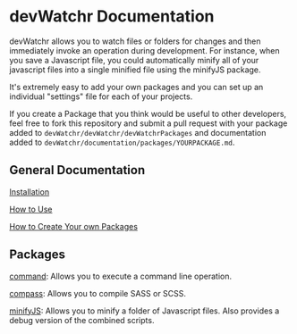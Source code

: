 devWatchr Documentation
=======================

devWatchr allows you to watch files or folders for changes and then immediately invoke an operation during development. For instance, when you save a Javascript file, you could automatically minify all of your javascript files into a single minified file using the minifyJS package.

It's extremely easy to add your own packages and you can set up an individual "settings" file for each of your projects.

If you create a Package that you think would be useful to other developers, feel free to fork this repository and submit a pull request with your package added to ``devWatchr/devWatchr/devWatchrPackages`` and documentation added to ``devWatchr/documentation/packages/YOURPACKAGE.md``.

General Documentation
---------------------

[Installation](https://github.com/matthewkremer/devWatchr/blob/master/documentation/installation.md)

[How to Use](https://github.com/matthewkremer/devWatchr/blob/master/documentation/howtouse.md)

[How to Create Your own Packages](https://github.com/matthewkremer/devWatchr/blob/master/documentation/creatingpackages.md)

Packages
--------

[command](https://github.com/matthewkremer/devWatchr/blob/master/documentation/packages/command.md): Allows you to execute a command line operation.

[compass](https://github.com/matthewkremer/devWatchr/blob/master/documentation/packages/compass.md): Allows you to compile SASS or SCSS.

[minifyJS](https://github.com/matthewkremer/devWatchr/blob/master/documentation/packages/minifyJS.md): Allows you to minify a folder of Javascript files. Also provides a debug version of the combined scripts.
